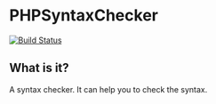 # PHPSyntaxChecker
[![Build Status](https://travis-ci.org/ishland/PHPSyntaxChecker.svg?branch=master)](https://travis-ci.org/ishland/PHPSyntaxChecker)

## What is it?
A syntax checker. It can help you to check the syntax.